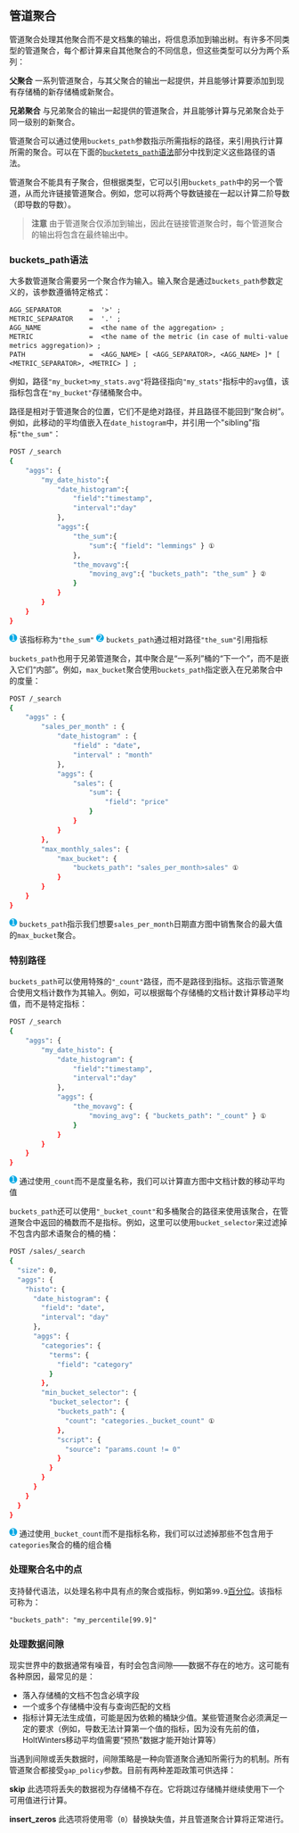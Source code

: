 ## 管道聚合
管道聚合处理其他聚合而不是文档集的输出，将信息添加到输出树。有许多不同类型的管道聚合，每个都计算来自其他聚合的不同信息，但这些类型可以分为两个系列：

**父聚合**
    一系列管道聚合，与其父聚合的输出一起提供，并且能够计算要添加到现有存储桶的新存储桶或新聚合。

**兄弟聚合**
    与兄弟聚合的输出一起提供的管道聚合，并且能够计算与兄弟聚合处于同一级别的新聚合。
    
管道聚合可以通过使用`buckets_path`参数指示所需指标的路径，来引用执行计算所需的聚合。可以在下面的[`bucketets_path`语法](#bucketspath语法)部分中找到定义这些路径的语法。

管道聚合不能具有子聚合，但根据类型，它可以引用`buckets_path`中的另一个管道，从而允许链接管道聚合。例如，您可以将两个导数链接在一起以计算二阶导数（即导数的导数）。

>**注意**
>由于管道聚合仅添加到输出，因此在链接管道聚合时，每个管道聚合的输出将包含在最终输出中。

### buckets_path语法
大多数管道聚合需要另一个聚合作为输入。输入聚合是通过`buckets_path`参数定义的，该参数遵循特定格式：

```
AGG_SEPARATOR       =  '>' ;
METRIC_SEPARATOR    =  '.' ;
AGG_NAME            =  <the name of the aggregation> ;
METRIC              =  <the name of the metric (in case of multi-value metrics aggregation)> ;
PATH                =  <AGG_NAME> [ <AGG_SEPARATOR>, <AGG_NAME> ]* [ <METRIC_SEPARATOR>, <METRIC> ] ;
```

例如，路径`"my_bucket>my_stats.avg"`将路径指向`"my_stats"`指标中的`avg`值，该指标包含在`"my_bucket"`存储桶聚合中。

路径是相对于管道聚合的位置，它们不是绝对路径，并且路径不能回到“聚合树”。例如，此移动的平均值嵌入在`date_histogram`中，并引用一个"sibling"指标`"the_sum"`：

```sh
POST /_search
{
    "aggs": {
        "my_date_histo":{
            "date_histogram":{
                "field":"timestamp",
                "interval":"day"
            },
            "aggs":{
                "the_sum":{
                    "sum":{ "field": "lemmings" } ①
                },
                "the_movavg":{
                    "moving_avg":{ "buckets_path": "the_sum" } ②
                }
            }
        }
    }
}
```

![](../../elasticsearch-guide/source/images/common/1.png) 该指标称为`"the_sum"`
![](../../elasticsearch-guide/source/images/common/2.png) `buckets_path`通过相对路径`"the_sum"`引用指标

`buckets_path`也用于兄弟管道聚合，其中聚合是“一系列”桶的“下一个”，而不是嵌入它们“内部”。例如，`max_bucket`聚合使用`buckets_path`指定嵌入在兄弟聚合中的度量：

```sh
POST /_search
{
    "aggs" : {
        "sales_per_month" : {
            "date_histogram" : {
                "field" : "date",
                "interval" : "month"
            },
            "aggs": {
                "sales": {
                    "sum": {
                        "field": "price"
                    }
                }
            }
        },
        "max_monthly_sales": {
            "max_bucket": {
                "buckets_path": "sales_per_month>sales" ①
            }
        }
    }
}
```

![](../../elasticsearch-guide/source/images/common/1.png) `buckets_path`指示我们想要`sales_per_month`日期直方图中销售聚合的最大值的`max_bucket`聚合。

### 特别路径
`buckets_path`可以使用特殊的`"_count"`路径，而不是路径到指标。这指示管道聚合使用文档计数作为其输入。例如，可以根据每个存储桶的文档计数计算移动平均值，而不是特定指标：

```sh
POST /_search
{
    "aggs": {
        "my_date_histo": {
            "date_histogram": {
                "field":"timestamp",
                "interval":"day"
            },
            "aggs": {
                "the_movavg": {
                    "moving_avg": { "buckets_path": "_count" } ①
                }
            }
        }
    }
}
```

![](../../elasticsearch-guide/source/images/common/1.png) 通过使用`_count`而不是度量名称，我们可以计算直方图中文档计数的移动平均值

`buckets_path`还可以使用`"_bucket_count"`和多桶聚合的路径来使用该聚合，在管道聚合中返回的桶数而不是指标。例如，这里可以使用`bucket_selector`来过滤掉不包含内部术语聚合的桶的桶：

```sh
POST /sales/_search
{
  "size": 0,
  "aggs": {
    "histo": {
      "date_histogram": {
        "field": "date",
        "interval": "day"
      },
      "aggs": {
        "categories": {
          "terms": {
            "field": "category"
          }
        },
        "min_bucket_selector": {
          "bucket_selector": {
            "buckets_path": {
              "count": "categories._bucket_count" ①
            },
            "script": {
              "source": "params.count != 0"
            }
          }
        }
      }
    }
  }
}
```

![](../../elasticsearch-guide/source/images/common/1.png) 通过使用`_bucket_count`而不是指标名称，我们可以过滤掉那些不包含用于`categories`聚合的桶的组合桶

### 处理聚合名中的点
支持替代语法，以处理名称中具有点的聚合或指标，例如第`99.9`[百分位](../07-Aggregations/Metrics-Aggregations/Percentiles-Aggregation.md)。该指标可称为：

```
"buckets_path": "my_percentile[99.9]"
```

### 处理数据间隙
现实世界中的数据通常有噪音，有时会包含间隙——数据不存在的地方。这可能有各种原因，最常见的是：

- 落入存储桶的文档不包含必填字段
- 一个或多个存储桶中没有与查询匹配的文档
- 指标计算无法生成值，可能是因为依赖的桶缺少值。某些管道聚合必须满足一定的要求（例如，导数无法计算第一个值的指标，因为没有先前的值，HoltWinters移动平均值需要“预热”数据才能开始计算等）

当遇到间隙或丢失数据时，间隙策略是一种向管道聚合通知所需行为的机制。所有管道聚合都接受`gap_policy`参数。目前有两种差距政策可供选择：

**skip**
    此选项将丢失的数据视为存储桶不存在。它将跳过存储桶并继续使用下一个可用值进行计算。

**insert_zeros**
    此选项将使用零（`0`）替换缺失值，并且管道聚合计算将正常进行。
